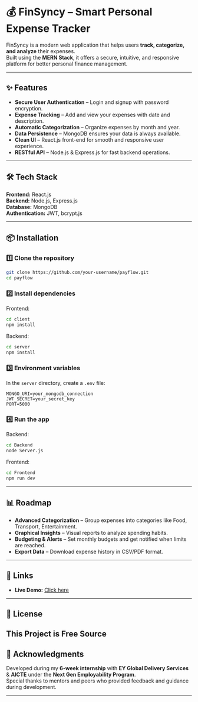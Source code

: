 # 💰 FinSyncy – Smart Personal Expense Tracker

FinSyncy is a modern web application that helps users **track, categorize, and analyze** their expenses.  
Built using the **MERN Stack**, it offers a secure, intuitive, and responsive platform for better personal finance management.

---

## ✨ Features
- **Secure User Authentication** – Login and signup with password encryption.
- **Expense Tracking** – Add and view your expenses with date and description.
- **Automatic Categorization** – Organize expenses by month and year.
- **Data Persistence** – MongoDB ensures your data is always available.
- **Clean UI** – React.js front-end for smooth and responsive user experience.
- **RESTful API** – Node.js & Express.js for fast backend operations.

---

## 🛠 Tech Stack
**Frontend:** React.js  
**Backend:** Node.js, Express.js  
**Database:** MongoDB  
**Authentication:** JWT, bcrypt.js  

---

## 📦 Installation

### 1️⃣ Clone the repository
```bash
git clone https://github.com/your-username/payflow.git
cd payflow
```

### 2️⃣ Install dependencies
Frontend:
```bash
cd client
npm install
```
Backend:
```bash
cd server
npm install
```

### 3️⃣ Environment variables
In the `server` directory, create a `.env` file:
```
MONGO_URI=your_mongodb_connection
JWT_SECRET=your_secret_key
PORT=5000
```

### 4️⃣ Run the app
Backend:
```bash
cd Backend
node Server.js
```
Frontend:
```bash
cd Frontend
npm run dev
```

---

## 📊 Roadmap
- **Advanced Categorization** – Group expenses into categories like Food, Transport, Entertainment.
- **Graphical Insights** – Visual reports to analyze spending habits.
- **Budgeting & Alerts** – Set monthly budgets and get notified when limits are reached.
- **Export Data** – Download expense history in CSV/PDF format.

---

## 🔗 Links
- **Live Demo:** [Click here]([https://lnkd.in/dP7i9M-t](https://expensemanger-bp1g.onrender.com/))   

---

## 📜 License
This Project is Free Source
---

## 🙌 Acknowledgments
Developed during my **6-week internship** with **EY Global Delivery Services** & **AICTE** under the **Next Gen Employability Program**.  
Special thanks to mentors and peers who provided feedback and guidance during development.

---
